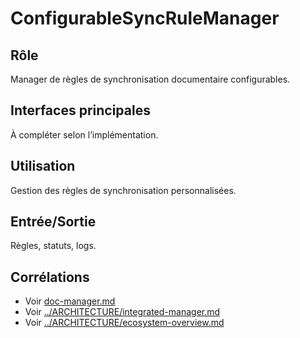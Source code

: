 # ConfigurableSyncRuleManager

## Rôle

Manager de règles de synchronisation documentaire configurables.

## Interfaces principales

À compléter selon l’implémentation.

## Utilisation

Gestion des règles de synchronisation personnalisées.

## Entrée/Sortie

Règles, statuts, logs.

## Corrélations

- Voir [doc-manager.md](doc-manager.md)
- Voir [../ARCHITECTURE/integrated-manager.md](../ARCHITECTURE/integrated-manager.md)
- Voir [../ARCHITECTURE/ecosystem-overview.md](../ARCHITECTURE/ecosystem-overview.md)

